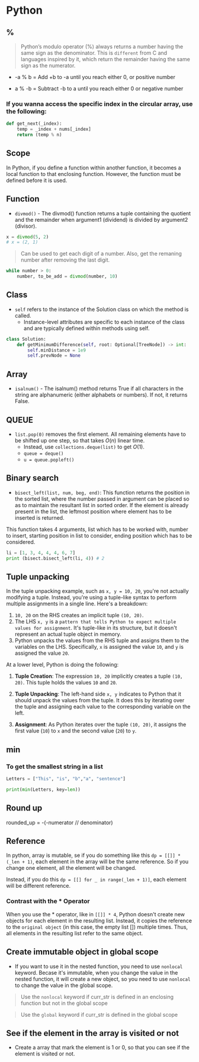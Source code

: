 # Python

## %

> Python’s modulo operator (%) always returns a number having the same sign as the denominator. This is `different` from C and languages inspired by it, which return the remainder having the same sign as the numerator.

- -a % b = Add +b to -a until you reach either 0, or positive number

- a % -b = Subtract -b to a until you reach either 0 or negative number

### If you wanna access the specific index in the circular array, use the following:

```python
def get_next(_index):
    temp = _index + nums[_index]
    return (temp % n) 
```


## Scope

 In Python, if you define a function within another function, it becomes a local function to that enclosing function. However, the function must be defined before it is used.

## Function

- `divmod()` - The divmod() function returns a tuple containing the quotient  and the remainder when argument1 (dividend) is divided by argument2 (divisor).

```python
x = divmod(5, 2)
# x = (2, 1)
```

> Can be used to get each digit of a number. Also, get the remaning number after removing the last digit.

```python
while number > 0:
    number, to_be_add = divmod(number, 10)
```

## Class

- `self` refers to the instance of the Solution class on which the method is called.
    - Instance-level attributes are specific to each instance of the class and are typically defined within methods using self.

```python
class Solution:
    def getMinimumDifference(self, root: Optional[TreeNode]) -> int:
        self.minDistance = 1e9
        self.prevNode = None
```

## Array

- `isalnum()` - The isalnum() method returns True if all characters in the string are alphanumeric (either alphabets or numbers). If not, it returns False.

## QUEUE

- `list.pop(0)` removes the first element. All remaining elements have to be shifted up one step, so that takes $O(n)$ linear time.
    - Instead, use `collections.deque(list)` to get $O(1)$. 
    - `queue = deque()`
    - `u = queue.popleft()`


## Binary search

- `bisect_left(list, num, beg, end)`: This function returns the position in the sorted list, where the number passed in argument can be placed so as to maintain the resultant list in sorted order. If the element is already present in the list, the leftmost position where element has to be inserted is returned. 

This function takes 4 arguments, list which has to be worked with, number to insert, starting position in list to consider, ending position which has to be considered. 

```python
li = [1, 3, 4, 4, 4, 6, 7]
print (bisect.bisect_left(li, 4)) # 2
```

## Tuple unpacking

In the tuple unpacking example, such as `x, y = 10, 20`, you're not actually modifying a tuple. Instead, you're using a tuple-like syntax to perform multiple assignments in a single line. Here's a breakdown:

1. `10, 20` on the RHS creates an implicit tuple `(10, 20)`.
2. The LHS `x, y` is a `pattern that tells Python to expect multiple values for assignment`. It's tuple-like in its structure, but it doesn't represent an actual tuple object in memory.
3. Python unpacks the values from the RHS tuple and assigns them to the variables on the LHS. Specifically, `x` is assigned the value `10`, and `y` is assigned the value `20`.

At a lower level, Python is doing the following:

1. **Tuple Creation**: The expression `10, 20` implicitly creates a tuple `(10, 20)`. This tuple holds the values `10` and `20`.

2. **Tuple Unpacking**: The left-hand side `x, y` indicates to Python that it should unpack the values from the tuple. It does this by iterating over the tuple and assigning each value to the corresponding variable on the left.

3. **Assignment**: As Python iterates over the tuple `(10, 20)`, it assigns the first value (`10`) to `x` and the second value (`20`) to `y`.

## min

### To get the smallest string in a list
```python
Letters = ["This", "is", "b","a", "sentence"]

print(min(Letters, key=len))
```

## Round up

rounded_up = -(-numerator // denominator)

## Reference

In python, array is mutable, se if you do something like this `dp = [[]] * (_len + 1)`, each element in the array will be the same reference. So if you change one element, all the element will be changed.

Instead, if you do this `dp = [[] for _ in range(_len + 1)]`, each element will be different reference.

### Contrast with the * Operator
When you use the * operator, like in `[[]] * 4`, Python doesn't create new objects for each element in the resulting list. Instead, it copies the reference to the `original object` (in this case, the empty list []) multiple times. Thus, all elements in the resulting list refer to the same object.


## Create immutable object in global scope

- If you want to use it in the nested function, you need to use `nonlocal` keyword. Becase it's immutable, when you change the value in the nested function, it will create a new object, so you need to use `nonlocal` to change the value in the global scope.

> Use the `nonlocal` keyword if curr_str is defined in an enclosing function but not in the global scope

> Use the `global` keyword if curr_str is defined in the global scope



## See if the element in the array is visited or not

- Create a array that mark the element is 1 or 0, so that you can see if the element is visited or not.

